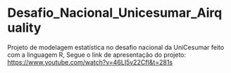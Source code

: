 # Desafio_Nacional_Unicesumar_Airquality
 Projeto de modelagem estatística no desafio nacional da UniCesumar feito com a linguagem R,
 Segue o link de apresentação do projeto: https://www.youtube.com/watch?v=46LI5v22CfI&t=281s
